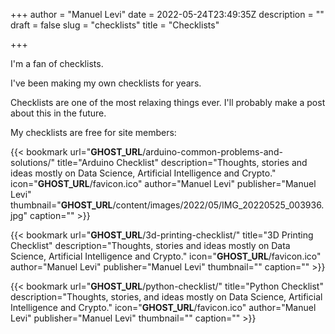 +++
author = "Manuel Levi"
date = 2022-05-24T23:49:35Z
description = ""
draft = false
slug = "checklists"
title = "Checklists"

+++


I'm a fan of checklists.

I've been making my own checklists for years.

Checklists are one of the most relaxing things ever. I'll probably make a post about this in the future.

My checklists are free for site members:

{{< bookmark url="__GHOST_URL__/arduino-common-problems-and-solutions/" title="Arduino Checklist" description="Thoughts, stories and ideas mostly on Data Science, Artificial Intelligence and Crypto." icon="__GHOST_URL__/favicon.ico" author="Manuel Levi" publisher="Manuel Levi" thumbnail="__GHOST_URL__/content/images/2022/05/IMG_20220525_003936.jpg" caption="" >}}

{{< bookmark url="__GHOST_URL__/3d-printing-checklist/" title="3D Printing Checklist" description="Thoughts, stories and ideas mostly on Data Science, Artificial Intelligence and Crypto." icon="__GHOST_URL__/favicon.ico" author="Manuel Levi" publisher="Manuel Levi" thumbnail="" caption="" >}}

{{< bookmark url="__GHOST_URL__/python-checklist/" title="Python Checklist" description="Thoughts, stories, and ideas mostly on Data Science, Artificial Intelligence and Crypto." icon="__GHOST_URL__/favicon.ico" author="Manuel Levi" publisher="Manuel Levi" thumbnail="" caption="" >}}



